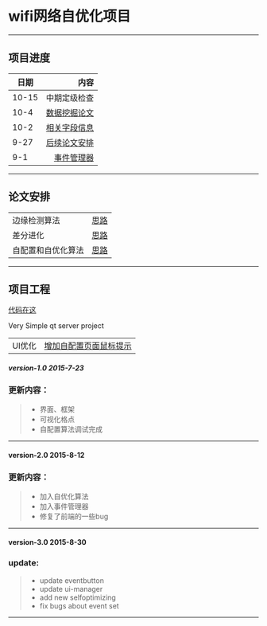 # wifi网络自优化项目

---
## 项目进度

| 日期        | 内容   | 
| --------   | -----:  | 
|10-15| 中期定级检查 |
| 10-4        |[数据挖掘论文](http://aminer.org/search/Data%20Mining)| 
| 10-2        | [相关字段信息](https://github.com/rao1219/qt-SON/blob/master/Document/naming.md)        |
| 9-27        | [后续论文安排](https://github.com/rao1219/qt-SON/blob/master/Document/gantt.md)   |  
| 9-1     | [事件管理器](https://github.com/rao1219/qt-SON/blob/master/Document/EVENT.md) |

---

## 论文安排

|         |            |
| ------------- |:-------------:|
| 边缘检测算法  | [思路]()   |   
| 差分进化      | [思路]()   |   
| 自配置和自优化算法      | [思路](https://github.com/rao1219/qt-SON/blob/master/Document/algorithm.md)   |   


----

## 项目工程

[代码在这](https://github.com/rao1219/qt-SON)

Very Simple qt server project

|         |            |
| ------------- |:-------------:|
| UI优化  | [增加自配置页面鼠标提示](https://github.com/rao1219/qt-SON/commit/72e8ef763f1d9d2f527db4be03f77ec54262727f)   |   



##### version-1.0 2015-7-23
### 更新内容：
> * 界面、框架
> * 可视化格点
> * 自配置算法调试完成

---------
#### version-2.0 2015-8-12
### 更新内容：
> * 加入自优化算法
> * 加入事件管理器
> * 修复了前端的一些bug

-----

#### version-3.0 2015-8-30
### update:
> * update eventbutton
> * update ui-manager
> * add new selfoptimizing
> * fix bugs about event set



---





